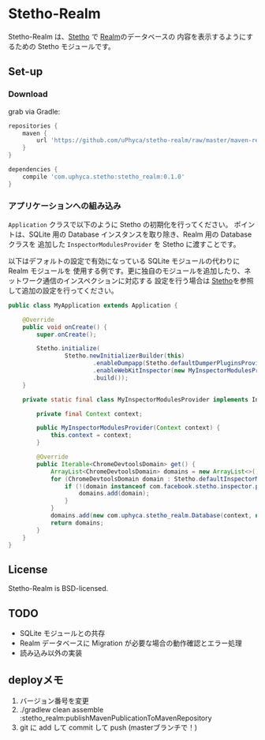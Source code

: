 # Stetho-Realm

Stetho-Realm は、[Stetho](https://facebook.github.io/stetho)  で [Realm](https://realm.io/)のデータベースの
内容を表示するようにするための Stetho モジュールです。

## Set-up

### Download
grab via Gradle:
```groovy
repositories {
    maven {
        url 'https://github.com/uPhyca/stetho-realm/raw/master/maven-repo'
    }
}

dependencies {
    compile 'com.uphyca.stetho:stetho_realm:0.1.0'
}
```

### アプリケーションへの組み込み
`Application` クラスで以下のように Stetho の初期化を行ってください。
ポイントは、SQLite 用の Database インスタンスを取り除き、Realm 用の Database クラスを
追加した `InspectorModulesProvider` を Stetho に渡すことです。

以下はデフォルトの設定で有効になっている SQLite モジュールの代わりに Realm モジュールを
使用する例です。更に独自のモジュールを追加したり、ネットワーク通信のインスペクションに対応する
設定を行う場合は [Stetho](https://facebook.github.io/stetho)を参照して追加の設定を行ってください。

```java
public class MyApplication extends Application {

    @Override
    public void onCreate() {
        super.onCreate();

        Stetho.initialize(
                Stetho.newInitializerBuilder(this)
                        .enableDumpapp(Stetho.defaultDumperPluginsProvider(this))
                        .enableWebKitInspector(new MyInspectorModulesProvider(this))
                        .build());
    }

    private static final class MyInspectorModulesProvider implements InspectorModulesProvider {

        private final Context context;

        public MyInspectorModulesProvider(Context context) {
            this.context = context;
        }

        @Override
        public Iterable<ChromeDevtoolsDomain> get() {
            ArrayList<ChromeDevtoolsDomain> domains = new ArrayList<>();
            for (ChromeDevtoolsDomain domain : Stetho.defaultInspectorModulesProvider(context).get()) {
                if (!(domain instanceof com.facebook.stetho.inspector.protocol.module.Database)) {
                    domains.add(domain);
                }
            }
            domains.add(new com.uphyca.stetho_realm.Database(context, new RealmFilesProvider(context)));
            return domains;
        }
    }
}
```

## License
Stetho-Realm is BSD-licensed.

## TODO

* SQLite モジュールとの共存
* Realm データベースに Migration が必要な場合の動作確認とエラー処理
* 読み込み以外の実装

## deployメモ

1. バージョン番号を変更
2. ./gradlew clean assemble :stetho_realm:publishMavenPublicationToMavenRepository
3. git に add して commit して push (masterブランチで！)